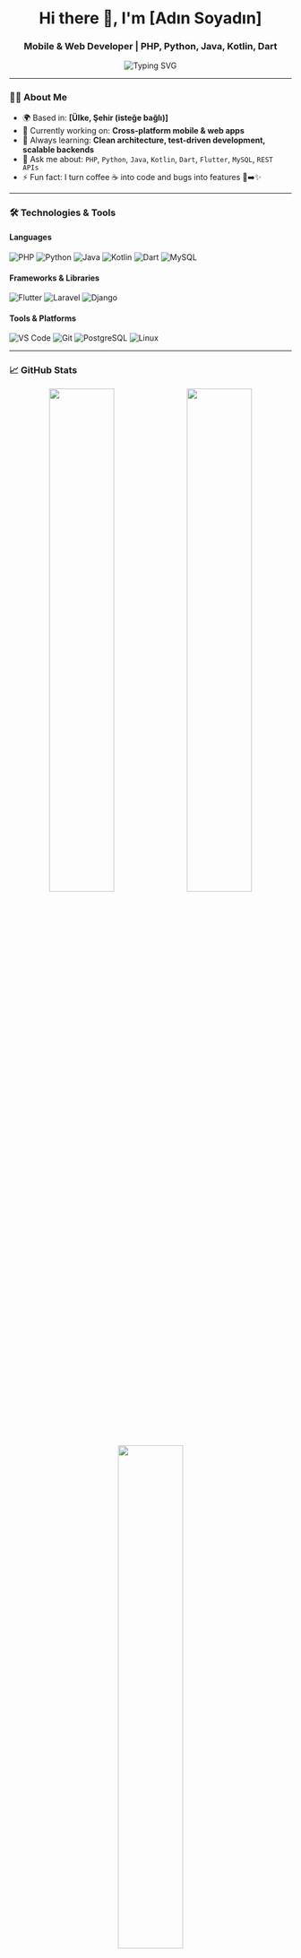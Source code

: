 <h1 align="center">Hi there 👋, I'm [Adın Soyadın]</h1>
<h3 align="center">Mobile & Web Developer | PHP, Python, Java, Kotlin, Dart</h3>

<p align="center">
  <img src="https://readme-typing-svg.herokuapp.com?font=Fira+Code&size=22&pause=1000&center=true&vCenter=true&width=435&lines=Full-Stack+Developer;Mobile+App+Developer+(Flutter%2FKotlin);Web+Developer+(PHP%2FPython);Open-Source+Contributor;Problem+Solver+%F0%9F%A7%AA" alt="Typing SVG" />
</p>

---

### 👨‍💻 About Me

- 🌍 Based in: **[Ülke, Şehir (isteğe bağlı)]**
- 🔭 Currently working on: **Cross-platform mobile & web apps**
- 🌱 Always learning: **Clean architecture, test-driven development, scalable backends**
- 💬 Ask me about: `PHP`, `Python`, `Java`, `Kotlin`, `Dart`, `Flutter`, `MySQL`, `REST APIs`
- ⚡ Fun fact: I turn coffee ☕ into code and bugs into features 🐛➡️✨

---

### 🛠️ Technologies & Tools

#### Languages
![PHP](https://img.shields.io/badge/-PHP-777BB4?logo=php&logoColor=white&style=flat-square)
![Python](https://img.shields.io/badge/-Python-3776AB?logo=python&logoColor=white&style=flat-square)
![Java](https://img.shields.io/badge/-Java-007396?logo=java&logoColor=white&style=flat-square)
![Kotlin](https://img.shields.io/badge/-Kotlin-0095D5?logo=kotlin&logoColor=white&style=flat-square)
![Dart](https://img.shields.io/badge/-Dart-0175C2?logo=dart&logoColor=white&style=flat-square)
![MySQL](https://img.shields.io/badge/-MySQL-4479A1?logo=mysql&logoColor=white&style=flat-square)

#### Frameworks & Libraries
![Flutter](https://img.shields.io/badge/-Flutter-02569B?logo=flutter&logoColor=white&style=flat-square)
![Laravel](https://img.shields.io/badge/-Laravel-F55247?logo=laravel&logoColor=white&style=flat-square)
![Django](https://img.shields.io/badge/-Django-092E20?logo=django&logoColor=white&style=flat-square)

#### Tools & Platforms
![VS Code](https://img.shields.io/badge/-VS%20Code-007ACC?logo=visual-studio-code&logoColor=white&style=flat-square)
![Git](https://img.shields.io/badge/-Git-F05032?logo=git&logoColor=white&style=flat-square)
![PostgreSQL](https://img.shields.io/badge/-PostgreSQL-4169E1?logo=postgresql&logoColor=white&style=flat-square)
![Linux](https://img.shields.io/badge/-Linux-FCC624?logo=linux&logoColor=black&style=flat-square)

---

### 📈 GitHub Stats

<p align="center">
  <img width="48%" src="https://github-readme-stats.vercel.app/api?username=elgunismayiloff&show_icons=true&theme=tokyonight" />
  <img width="48%" src="https://github-readme-streak-stats.herokuapp.com/?user=elgunismayiloff&theme=tokyonight" />
</p>

<p align="center">
  <img width="48%" src="https://github-readme-stats.vercel.app/api/top-langs/?username=elgunismayiloff&layout=compact&theme=tokyonight" />
</p>

---

### 📫 Connect With Me

<p align="center">
  <a href="https://linkedin.com/in/YOUR-LINKEDIN" target="_blank"><img src="https://img.shields.io/badge/-LinkedIn-0077B5?logo=linkedin&logoColor=white&style=flat-square"></a>
  <a href="https://instagram.com/YOUR-INSTAGRAM" target="_blank"><img src="https://img.shields.io/badge/-Instagram-E4405F?logo=instagram&logoColor=white&style=flat-square"></a>
  <a href="mailto:your@email.com"><img src="https://img.shields.io/badge/-Email-D14836?logo=gmail&logoColor=white&style=flat-square"></a>
</p>

---

> “Code is like humor. When you have to explain it, it’s bad.” – Cory House
